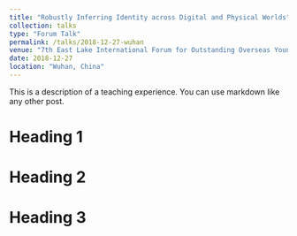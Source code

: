 ```yaml
---
title: "Robustly Inferring Identity across Digital and Physical Worlds"
collection: talks
type: "Forum Talk"
permalink: /talks/2018-12-27-wuhan
venue: "7th East Lake International Forum for Outstanding Overseas Young Scholars @ Huazhong University of Science and Technology"
date: 2018-12-27
location: "Wuhan, China"
---
```



This is a description of a teaching experience. You can use markdown like any other post.

Heading 1
======

Heading 2
======

Heading 3
======